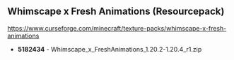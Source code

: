 ## Whimscape x Fresh Animations (Resourcepack)
https://www.curseforge.com/minecraft/texture-packs/whimscape-x-fresh-animations

- **5182434** - Whimscape_x_FreshAnimations_1.20.2-1.20.4_r1.zip